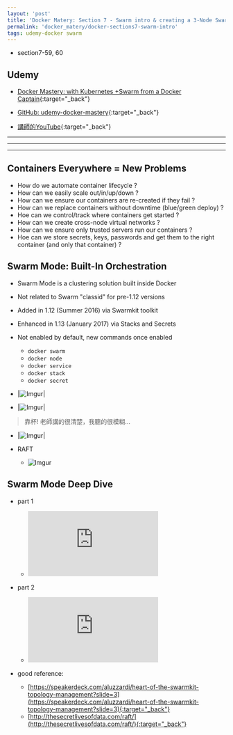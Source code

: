 ```yaml
---
layout: 'post'
title: 'Docker Matery: Section 7 - Swarm intro & creating a 3-Node Swarm Cluster'
permalink: 'docker_matery/docker-sections7-swarm-intro'
tags: udemy-docker swarm
---
```


- section7-59, 60

## Udemy

- [Docker Mastery: with Kubernetes +Swarm from a Docker Captain](https://www.udemy.com/course/docker-mastery/){:target="_back"}

- [GitHub: udemy-docker-mastery](https://github.com/BretFisher/udemy-docker-mastery){:target="_back"}

- [講師的YouTube](https://www.youtube.com/channel/UC0NErq0RhP51iXx64ZmyVfg){:target="_back"}

---
---
---


## Containers Everywhere = New Problems

- How do we automate container lifecycle ?
- How can we easily scale out/in/up/down ?
- How can we ensure our containers are re-created if they fail ?
- How can we replace containers without downtime (blue/green deploy) ?
- Hoe can we control/track where containers get started ?
- How can we create cross-node virtual networks ?
- How can we ensure only trusted servers run our containers ?
- Hoe can we store secrets, keys, passwords and get them to the right container (and only that container) ?

## Swarm Mode: Built-In Orchestration

- Swarm Mode is a clustering solution built inside Docker
- Not related to Swarm "classid" for pre-1.12 versions
- Added in 1.12 (Summer 2016) via Swarmkit toolkit
- Enhanced in 1.13 (January 2017) via Stacks and Secrets
- Not enabled by default, new commands once enabled
   - `docker swarm`
   - `docker node`
   - `docker service`
   - `docker stack`
   - `docker secret`

- |![Imgur](https://i.imgur.com/oL2VX5e.jpg)|
- |![Imgur](https://i.imgur.com/QlGhxez.jpg)|

> 靠杯! 老師講的很清楚，我聽的很模糊...

- |![Imgur](https://i.imgur.com/uEY47qk.jpg)|

- RAFT

   - ![Imgur](https://i.imgur.com/EaflwNE.jpg)


## Swarm Mode Deep Dive

- part 1 

   - <iframe  src="https://www.youtube.com/embed/dooPhkXT9yI" frameborder="0" allow="accelerometer; autoplay; encrypted-media; gyroscope; picture-in-picture" allowfullscreen></iframe>

- part 2

   - <iframe  src="https://www.youtube.com/embed/_F6PSP-qhdA" frameborder="0" allow="accelerometer; autoplay; encrypted-media; gyroscope; picture-in-picture" allowfullscreen></iframe>

- good reference:
 
    - [https://speakerdeck.com/aluzzardi/heart-of-the-swarmkit-topology-management?slide=3](https://speakerdeck.com/aluzzardi/heart-of-the-swarmkit-topology-management?slide=3){:target="_back"}
    - [http://thesecretlivesofdata.com/raft/](http://thesecretlivesofdata.com/raft/){:target="_back"}


